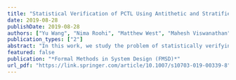 ```yaml
---
title: "Statistical Verification of PCTL Using Antithetic and Stratified Samples"
date: 2019-08-28
publishDate: 2019-08-28
authors: ["Yu Wang", "Nima Roohi", "Matthew West", "Mahesh Viswanathan", "Geir E. Dullerud"]
publication_types: ["2"]
abstract: "In this work, we study the problem of statistically verifying Probabilistic Computation Tree Logic (PCTL) formulas on discrete-time Markov chains (DTMCs) with stratified and antithetic samples. We show that by properly choosing the representation of the DTMCs, semantically negatively correlated samples can be generated for a fraction of PCTL formulas via the stratified or antithetic sampling techniques. Using stratified or antithetic samples, we propose statistical verification algorithms with asymptotic correctness guarantees based on sequential probability ratio tests, and show that these algorithms are more sample-efficient than the algorithms using independent Monte Carlo sampling. Finally, the efficiency of the statistical verification algorithm with stratified and antithetic samples is demonstrated by numerical experiments on several benchmarks."
featured: false
publication: "*Formal Methods in System Design (FMSD)*"
url_pdf: "https://link.springer.com/article/10.1007/s10703-019-00339-8"
---
```


